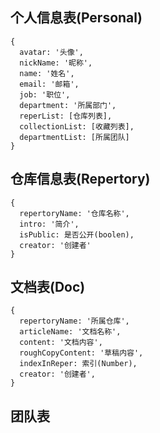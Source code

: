 ## 个人信息表(Personal)
```
{
  avatar: '头像',
  nickName: '昵称',
  name: '姓名',
  email: '邮箱',
  job: '职位',
  department: '所属部门',
  reperList: [仓库列表],
  collectionList: [收藏列表],
  departmentList: [所属团队]
}
```

## 仓库信息表(Repertory)
```
{
  repertoryName: '仓库名称',
  intro: '简介',
  isPublic: 是否公开(boolen),
  creator: '创建者'
}
```

## 文档表(Doc)
```
{
  repertoryName: '所属仓库',
  articleName: '文档名称',
  content: '文档内容',
  roughCopyContent: '草稿内容',
  indexInReper: 索引(Number),
  creator: '创建者',
}
```

## 团队表
